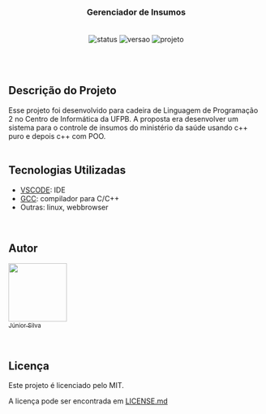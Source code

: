 <div align="center">
  <h3> Gerenciador de Insumos </h3>
</div>

<div align="center" style="display: inline_block"><br>
  <img align="center" alt="status" src="http://img.shields.io/static/v1?label=STATUS&message=CONCLUIDO&color=GREEN&style=for-the-badge">
  <img align="center" alt="versao" src="http://img.shields.io/static/v1?label=VERSAO&message=1.0&color=blue&style=for-the-badge">
  <img align="center" alt="projeto" src="http://img.shields.io/static/v1?label=PROJETO&message=UFPB&color=yellow&style=for-the-badge">
</div><br><br><br>

<div>
  <h2> Descrição do Projeto </h2>
  <p3>Esse projeto foi desenvolvido para cadeira de Linguagem de Programação 2 no Centro de Informática da UFPB. A proposta era desenvolver um sistema para o controle de insumos do ministério da saúde usando c++ puro e depois c++ com POO.</p3>
</div><br>

<div>
  <h2> Tecnologias Utilizadas </h2>

 
* [VSCODE](https://code.visualstudio.com/): IDE
* [GCC](https://gcc.gnu.org/): compilador para C/C++
* Outras: linux, webbrowser
</div><br>

## Autor
[<img src="https://avatars.githubusercontent.com/jrchakalo?v=4" width=115><br><sub>Júnior Silva</sub>](https://github.com/jrchakalo)

<br>

<div>
  <h2> Licença </h2>
  <p3>Este projeto é licenciado pelo MIT.</p3>
</div>

A licença pode ser encontrada em [LICENSE.md](https://github.com/jrchakalo/Gerenciador-de-Insumos/blob/main/LICENSE.md)
